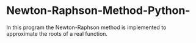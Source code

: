 # Newton-Raphson-Method-Python-
In this program the Newton-Raphson method is implemented to approximate the roots of a real function.
